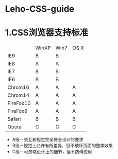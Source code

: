 Leho-CSS-guide
==============
# 1.CSS浏览器支持标准 #
<table>
  <tr>
    <td></td>
    <td>WinXP</td>
    <td>Win7</td>
    <td>OS X</td>
  </tr>
  <tr>
    <td>IE9</td>
    <td>B</td>
    <td>B</td>
    <td></td>
  </tr>
  <tr>
    <td>IE8</td>
    <td>A</td>
    <td>A</td>
    <td></td>
  </tr>
  <tr>
    <td>IE7</td>
    <td>B</td>
    <td>B</td>
    <td></td>
  </tr>
  <tr>
    <td>IE6</td>
    <td>B</td>
    <td>B</td>
    <td></td>
  </tr>
  <tr>
    <td>Chrom16</td>
    <td>A</td>
    <td>A</td>
    <td>A</td>
  </tr>
  <tr>
    <td>Chrom14</td>
    <td>A</td>
    <td>A</td>
    <td>A</td>
  </tr>
  <tr>
    <td>FireFox10</td>
    <td>A</td>
    <td>A</td>
    <td>A</td>
  </tr>
  <tr>
    <td>FireFox9</td>
    <td>A</td>
    <td>A</td>
    <td>A</td>
  </tr>
  <tr>
    <td>Safari</td>
    <td>B</td>
    <td>B</td>
    <td>B</td>
  </tr>
  <tr>
    <td>Opera</td>
    <td>C</td>
    <td>C</td>
    <td>C</td>
  </tr>
</table>
<ul>
 <li>A级－交互和视觉完全符全设计的要求</li>
 <li>B级－视觉上允许有所差异，但不破坏页面的整体效果</li>
 <li>C级－可忽略设计上的细节，但不防碍使用</li>
</ul>